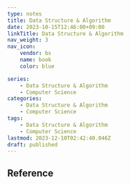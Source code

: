 ```yaml
---
type: notes
title: Data Structure & Algorithm
date: 2023-10-15T12:46:00+09:00
linkTitle: Data Structure & Algorithm
nav_weight: 3
nav_icon:
    vendor: bs
    name: book
    color: blue

series:
    - Data Structure & Algorithm
    - Computer Science
categories:
    - Data Structure & Algorithm
    - Computer Science
tags:
    - Data Structure & Algorithm
    - Computer Science
lastmod: 2023-12-10T02:42:40.046Z
draft: published
---
```


## Reference
